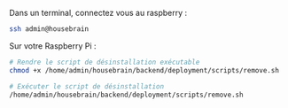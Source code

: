 Dans un terminal, connectez vous au raspberry :

```bash
ssh admin@housebrain
```
Sur votre Raspberry Pi :

```bash
# Rendre le script de désinstallation exécutable
chmod +x /home/admin/housebrain/backend/deployment/scripts/remove.sh

# Exécuter le script de désinstallation
/home/admin/housebrain/backend/deployment/scripts/remove.sh
```
